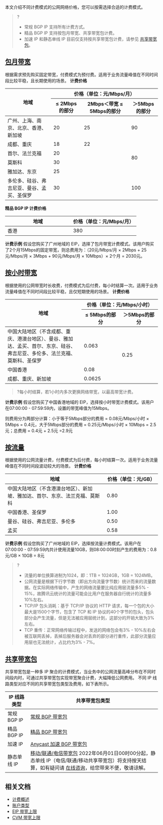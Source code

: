本文介绍不同计费模式的公网网络价格，您可以按需选择合适的计费模式。
>?
>- 常规 BGP IP 支持所有计费方式。
>- 精品 BGP IP 支持按包月带宽、共享带宽包计费。
>- 加速 IP 和静态单线 IP 目前仅支持按共享带宽包计费，请参见 [共享带宽包](#bwp)。
>


## [包月带宽](id:monthly)
根据需求预先购买固定带宽，付费模式为预付费。适用于业务流量峰值在不同时间段比较平稳，且长期使用的场景。
**计费价格**
<table>
<thead>
<tr>
<th rowspan="2" width="30%">地域</th>
<th colspan="3"  style="text-align:center;">价格（单位：元/Mbps/月）</th>
</tr>
<tr>
<th width="20%">≤ 2Mbps的部分</th>
<th width="31%">2Mbps＜带宽 ≤ 5Mbps的部分 </th>
<th>＞5Mbps的部分</th>
</tr>
</thead>
<tbody><tr>
<td>广州、上海、南京、北京、香港、新加坡   </td>
<td>20   </td>
<td>25</td>
<td>90</td>
</tr>
<tr>
<td>成都、重庆  </td>
<td>18</td>
<td>22</td>
<td rowspan="5">80</td>
</tr>
<tr>
<td >首尔、法兰克福   </td>
<td colspan="2">20</td>
</tr>
<tr>
<td >莫斯科</td>
<td colspan="2">30</td>
</tr>
<tr>
<td >雅加达、东京</td>
<td colspan="2">25</td>
</tr>
<tr>
<tr>
<td>多伦多、硅谷、弗吉尼亚、曼谷、孟买、圣保罗</td>
<td colspan="2">30   </td>
<td >100</td>
</tr>
</tbody></table>

**精品 BGP IP 计费价格**
<table>
<thead>
<th width="50%">地域</th>
<th>价格（单位：元/Mbps/月）</th>

</thead>
<tbody>
<tr>
<td>香港</td>
<td>380</td>

</tr>
</tbody></table>

**计费示例**
假设您购买了广州地域的 EIP，选择了包月带宽计费模式。该用户购买了2个月15Mbps的固定带宽，则总费用为：（20元/Mbps/月 × 2Mbps + 25元/Mbps/月 × 3Mbps + 90元/Mbps/月 × 10Mbps）× 2个月  = 2030元。

##  [按小时带宽](id:by-hour)
根据使用的公网带宽时长收费，付费模式为后付费，每小时结算一次。适用于业务流量峰值在不同时间段比较平稳，且仅短期使用的场景。
**计费价格**
<table>
<thead>
<tr>
<th rowspan="2" width="50%">地域</th>
<th colspan="2" style="text-align:center;">价格（单位：元/Mbps/小时）</th>
</tr>
<tr>
<th>≤ 5Mbps的部分</th>
<th>＞5Mbps的部分</th>
</tr>
</thead>
<tbody><tr>
<td>中国大陆地区（不含成都、重庆、港澳台地区）、曼谷、雅加达、孟买、首尔、东京、硅谷、弗吉尼亚、多伦多、法兰克福、莫斯科、圣保罗</td>
<td>0.063</td>
<td rowspan="3">0.25</td>
</tr>
<tr>
<td>中国香港</td>
<td>0.08</td>
</tr>
<tr>
<td>成都、重庆、新加坡</td>
<td>0.0625</td>
</tr>
</tbody></table>

> ?每小时结算，若1小时内多次更换网络带宽，以最高带宽计费。
> 
**计费示例**
假设您购买了中国香港地域的 EIP，选择按小时带宽计费模式。该用户在07:00:00 - 07:59:59内，设置的带宽峰值为15Mbps。

则费用分为两部分计算：小于等于5Mbps部分的费用 = 0.08元/Mbps/小时 ×  5Mbps = 0.4元，大于5Mbps部分的费用 =  0.25元/Mbps/小时 × 10Mbps = 2.5元；总费用 = 0.4元 + 2.5元 =2.9元

## [按流量](id:by-traffic)
根据使用的公网流量计费，付费模式为后付费，每小时结算一次。适用于业务流量峰值在不同时间段波动较大的场景。
**计费价格**
<table>
<thead>
<tr>
<th rowspan="2" width="65%">地域</th>
<th colspan="2" style="text-align:center;">价格（单位：元/GB）</th>
</tr>
</thead>
<tbody><tr>
<td>中国大陆地区（不含港澳台地区）、新加坡、雅加达、首尔、东京、法兰克福、莫斯科</td>
<td>0.80</td>
</tr>
<tr>
<td>中国香港、圣保罗</td>
<td>1.00 </td>
</tr>
<tr>
<td>曼谷、硅谷、弗吉尼亚、多伦多</td>
<td>0.50</td>
</tr>
</tr>
<tr>
<td>孟买</td>
<td>0.58</td>
</tr>
</tbody></table>


**计费示例**
假设您购买了广州地域的 EIP，选择按流量计费模式。该用户在07:00:00 - 07:59:59内共计使用流量10GB，则08:00:00时刻产生的费用为：0.8元/GB × 10GB = 8元
> ?
> - 流量的单位换算进制为1024，即：1TB = 1024GB，1GB = 1024MB。
> - 公网流量是根据下行字节数（即出方向流量字节数）统计而来的流量数据。在实际网络传输中，产生的网络流量要比纯应用层流量多5% - 15%，故腾讯云统计的流量可能会比用户在服务器自行统计的流量多10%左右。
>  - TCP/IP 包头消耗：基于 TCP/IP 协议的 HTTP 请求，每一个包的大小最大是1500个字节，包含了 TCP 和 IP 协议的40个字节的包头，包头部分会产生流量，但是无法被应用层统计到，这部分的开销大致为3%左右。
>  - TCP 重传：正常网络传输过程中，发送的网络包会有3% - 10%左右会被互联网丢掉，丢掉后服务器会对丢弃的部分进行重传，此部分流量应用层也无法统计，占比约为3% - 7%。
> 


## [共享带宽包](id:bwp)
共享带宽包是一种多 IP 聚合的计费模式，当业务中的公网流量高峰分布在不同时间段内时，可通过共享带宽包实现带宽聚合计费，大幅降低公网费用。
不同 IP 线路类型对应不同的共享带宽包类型及费用，如下表所示。
<table>
<thead>
<tr>
<th width="15%">IP 线路类型</th>
<th>共享带宽包类型</th>
</tr>
</thead>
<tbody><tr>
<td>常规 BGP IP</td>
<td><a href="https://cloud.tencent.com/document/product/684/15255#bgp">常规 BGP 带宽包</a></td>
</tr>
<tr>
<td>精品 BGP IP</td>
<td><a href="https://cloud.tencent.com/document/product/684/15255#cn2">精品 BGP 带宽包</a></td>
</tr>
<tr>
<td>加速 IP</td>
<td><a href="https://cloud.tencent.com/document/product/684/15255#anycast">Anycast 加速 BGP 带宽包</a></td>
</tr>
<tr>
<td>静态单线 IP</td>
<td><a href="https://cloud.tencent.com/document/product/684/15255#singleip">移动/联通/电信带宽包</a>
<dx-alert infotype="explain" title="">
2022年06月01日00时00分起，静态单线 IP（电信/联通/移动共享带宽包）将支持按天结算，如有疑问请 <a href="https://cloud.tencent.com/online-service">在线咨询</a>，给您带来不便，敬请谅解。
</dx-alert>
</td>
</tr>
</tbody></table>


## 相关文档
- [计费概述](https://cloud.tencent.com/document/product/1199/41692)
- [账户类型](https://cloud.tencent.com/document/product/1199/49090)
- [EIP 带宽上限](https://cloud.tencent.com/document/product/1199/48333)
- [CVM 带宽上限](https://cloud.tencent.com/document/product/213/12523)
